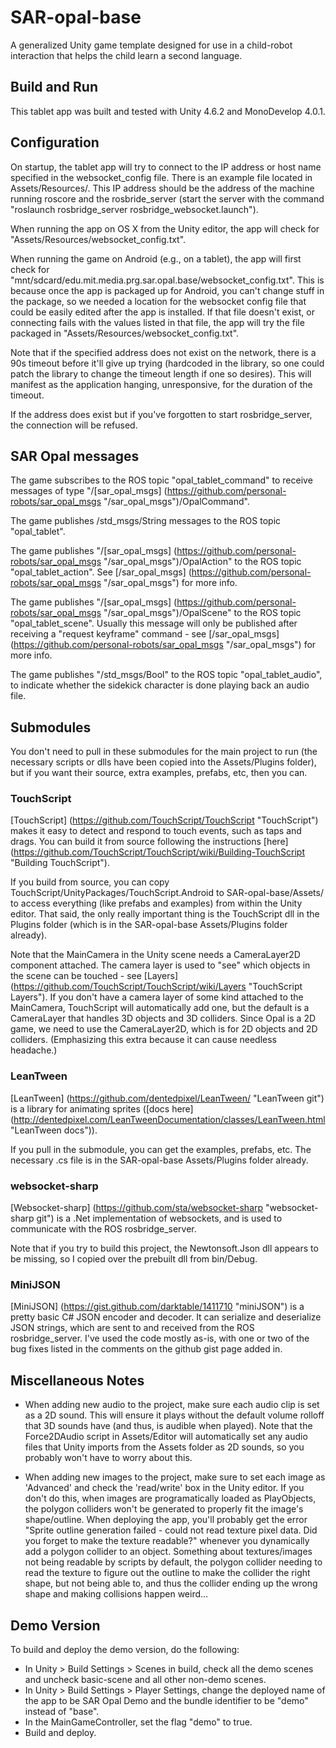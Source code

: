 # SAR-opal-base
A generalized Unity game template designed for use in a child-robot interaction that helps the child learn a second language.

## Build and Run
This tablet app was built and tested with Unity 4.6.2 and MonoDevelop 4.0.1.

## Configuration
On startup, the tablet app will try to connect to the IP address or host name specified in the websocket\_config file. There is an example file located in Assets/Resources/. This IP address should be the address of the machine running roscore and the rosbride\_server (start the server with the command "roslaunch rosbridge\_server rosbridge\_websocket.launch").

When running the app on OS X from the Unity editor, the app will check for "Assets/Resources/websocket\_config.txt".

When running the game on Android (e.g., on a tablet), the app will first check for "mnt/sdcard/edu.mit.media.prg.sar.opal.base/websocket\_config.txt". This is because once the app is packaged up for Android, you can't change stuff in the package, so we needed a location for the websocket config file that could be easily edited after the app is installed. If that file doesn't exist, or connecting fails with the values listed in that file, the app will try the file packaged in "Assets/Resources/websocket\_config.txt". 

Note that if the specified address does not exist on the network, there is a 90s timeout before it'll give up trying (hardcoded in the library, so one could patch the library to change the timeout length if one so desires). This will manifest as the application hanging, unresponsive, for the duration of the timeout.

If the address does exist but if you've forgotten to start rosbridge\_server, the connection will be refused.

## SAR Opal messages
The game subscribes to the ROS topic "opal\_tablet\_command" to receive messages of type "/[sar\_opal\_msgs] (https://github.com/personal-robots/sar_opal_msgs "/sar\_opal\_msgs")/OpalCommand".

The game publishes /std\_msgs/String messages to the ROS topic "opal\_tablet".

The game publishes "/[sar\_opal\_msgs] (https://github.com/personal-robots/sar_opal_msgs "/sar\_opal\_msgs")/OpalAction" to the ROS topic "opal\_tablet\_action". See [/sar\_opal\_msgs] (https://github.com/personal-robots/sar_opal_msgs "/sar\_opal\_msgs") for more info.

The game publishes "/[sar\_opal\_msgs] (https://github.com/personal-robots/sar_opal_msgs "/sar\_opal\_msgs")/OpalScene" to the ROS topic "opal\_tablet\_scene". Usually this message will only be published after receiving a "request keyframe" command - see [/sar\_opal\_msgs] (https://github.com/personal-robots/sar_opal_msgs "/sar\_opal\_msgs") for more info. 

The game publishes "/std\_msgs/Bool" to the ROS topic "opal\_tablet\_audio", to indicate whether the sidekick character is done playing back an audio file.

## Submodules
You don't need to pull in these submodules for the main project to run (the necessary scripts or dlls have been copied into the Assets/Plugins folder), but if you want their source, extra examples, prefabs, etc, then you can.

### TouchScript
[TouchScript] (https://github.com/TouchScript/TouchScript "TouchScript") makes it easy to detect and respond to touch events, such as taps and drags. You can build it from source following the instructions [here] (https://github.com/TouchScript/TouchScript/wiki/Building-TouchScript "Building TouchScript").

If you build from source, you can copy TouchScript/UnityPackages/TouchScript.Android to SAR-opal-base/Assets/ to access everything (like prefabs and examples) from within the Unity editor. That said, the only really important thing is the TouchScript dll in the Plugins folder (which is in the SAR-opal-base Assets/Plugins folder already).

Note that the MainCamera in the Unity scene needs a CameraLayer2D component attached. The camera layer is used to "see" which objects in the scene can be touched - see [Layers] (https://github.com/TouchScript/TouchScript/wiki/Layers "TouchScript Layers"). If you don't have a camera layer of some kind attached to the MainCamera, TouchScript will automatically add one, but the default is a CameraLayer that handles 3D objects and 3D colliders. Since Opal is a 2D game, we need to use the CameraLayer2D, which is for 2D objects and 2D colliders. (Emphasizing this extra because it can cause needless headache.)

### LeanTween
[LeanTween] (https://github.com/dentedpixel/LeanTween/ "LeanTween git") is a library for animating sprites ([docs here] (http://dentedpixel.com/LeanTweenDocumentation/classes/LeanTween.html "LeanTween docs")).

If you pull in the submodule, you can get the examples, prefabs, etc. The necessary .cs file is in the SAR-opal-base Assets/Plugins folder already.

### websocket-sharp
[Websocket-sharp] (https://github.com/sta/websocket-sharp "websocket-sharp git") is a .Net implementation of websockets, and is used to communicate with the ROS rosbridge\_server.

Note that if you try to build this project, the Newtonsoft.Json dll appears to be missing, so I copied over the prebuilt dll from bin/Debug.

### MiniJSON
[MiniJSON] (https://gist.github.com/darktable/1411710 "miniJSON") is a pretty basic C# JSON encoder and decoder. It can serialize and deserialize JSON strings, which are sent to and received from the ROS rosbridge\_server. I've used the code mostly as-is, with one or two of the bug fixes listed in the comments on the github gist page added in.


## Miscellaneous Notes
- When adding new audio to the project, make sure each audio clip is set as a 2D sound. This will ensure it plays without the default volume rolloff that 3D sounds have (and thus, is audible when played). Note that the Force2DAudio script in Assets/Editor will automatically set any audio files that Unity imports from the Assets folder as 2D sounds, so you probably won't have to worry about this.

- When adding new images to the project, make sure to set each image as 'Advanced' and check the 'read/write' box in the Unity editor. If you don't do this, when images are programatically loaded as PlayObjects, the polygon colliders won't be generated to properly fit the image's shape/outline. When deploying the app, you'll probably get the error "Sprite outline generation failed - could not read texture pixel data. Did you forget to make the texture readable?" whenever you dynamically add a polygon collider to an object. Something about textures/images not being readable by scripts by default, the polygon collider needing to read the texture to figure out the outline to make the collider the right shape, but not being able to, and thus the collider ending up the wrong shape and making collisions happen weird... 

## Demo Version
To build and deploy the demo version, do the following:
- In Unity > Build Settings > Scenes in build, check all the demo scenes and uncheck basic-scene and all other non-demo scenes.
- In Unity > Build Settings > Player Settings, change the deployed name of the app to be SAR Opal Demo and the bundle identifier to be "demo" instead of "base".
- In the MainGameController, set the flag "demo" to true.
- Build and deploy. 




